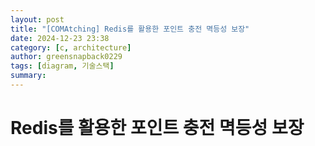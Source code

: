 ```yaml
---
layout: post
title: "[COMAtching] Redis를 활용한 포인트 충전 멱등성 보장"
date: 2024-12-23 23:38
category: [c, architecture]
author: greensnapback0229
tags: [diagram, 기술스택]
summary: 
---
```


# Redis를 활용한 포인트 충전 멱등성 보장
